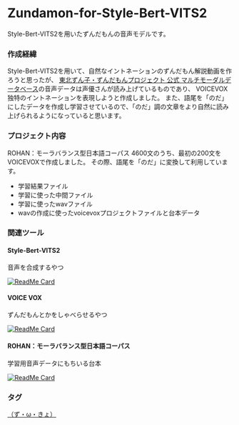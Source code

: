# Zundamon-for-Style-Bert-VITS2
Style-Bert-VITS2を用いたずんだもんの音声モデルです。

### 作成経緯

Style-Bert-VITS2を用いて、自然なイントネーションのずんだもん解説動画を作ろうと思ったが、
[東北ずん子・ずんだもんプロジェクト 公式 マルチモーダルデータベース](https://zunko.jp/multimodal_dev/login.php)の音声データは声優さんが読み上げているものであり、
VOICEVOX独特のイントネーションを表現しようと作成しました。
また、語尾を「のだ」にしたデータを作成し学習させているので、「のだ」調の文章をより自然に読み上げられるようになっていると思います。

### プロジェクト内容

ROHAN：モーラバランス型日本語コーパス 4600文のうち、最初の200文をVOICEVOXで作成しました。
その際、語尾を「のだ」に変換して利用しています。

- 学習結果ファイル
- 学習に使った中間ファイル
- 学習に使ったwavファイル
- wavの作成に使ったvoicevoxプロジェクトファイルと台本データ

### 関連ツール

#### Style-Bert-VITS2
音声を合成するやつ

[![ReadMe Card](https://github-readme-stats.vercel.app/api/pin/?username=litagin02&repo=Style-Bert-VITS2)](https://github.com/litagin02/Style-Bert-VITS2)

#### VOICE VOX
ずんだもんとかをしゃべらせるやつ

[![ReadMe Card](https://github-readme-stats.vercel.app/api/pin/?username=VOICEVOX&repo=voicevox)](https://github.com/VOICEVOX/voicevox)

#### ROHAN：モーラバランス型日本語コーパス
学習用音声データにもちいる台本

[![ReadMe Card](https://github-readme-stats.vercel.app/api/pin/?username=mmorise&repo=rohan4600)](https://github.com/mmorise/rohan4600)



### タグ
[（ず・ω・きょ）](https://zunko.jp/guideline.html)
